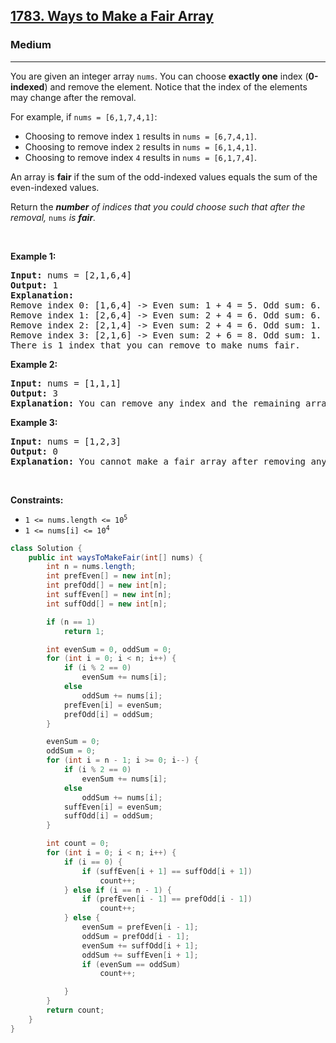 <h2><a href="https://leetcode.com/problems/ways-to-make-a-fair-array">1783. Ways to Make a Fair Array</a></h2><h3>Medium</h3><hr><p>You are given an integer array&nbsp;<code>nums</code>. You can choose <strong>exactly one</strong> index (<strong>0-indexed</strong>) and remove the element. Notice that the index of the elements may change after the removal.</p>

<p>For example, if <code>nums = [6,1,7,4,1]</code>:</p>

<ul>
	<li>Choosing to remove index <code>1</code> results in <code>nums = [6,7,4,1]</code>.</li>
	<li>Choosing to remove index <code>2</code> results in <code>nums = [6,1,4,1]</code>.</li>
	<li>Choosing to remove index <code>4</code> results in <code>nums = [6,1,7,4]</code>.</li>
</ul>

<p>An array is <strong>fair</strong> if the sum of the odd-indexed values equals the sum of the even-indexed values.</p>

<p>Return the <em><strong>number</strong> of indices that you could choose such that after the removal, </em><code>nums</code><em> </em><em>is <strong>fair</strong>. </em></p>

<p>&nbsp;</p>
<p><strong class="example">Example 1:</strong></p>

<pre>
<strong>Input:</strong> nums = [2,1,6,4]
<strong>Output:</strong> 1
<strong>Explanation:</strong>
Remove index 0: [1,6,4] -&gt; Even sum: 1 + 4 = 5. Odd sum: 6. Not fair.
Remove index 1: [2,6,4] -&gt; Even sum: 2 + 4 = 6. Odd sum: 6. Fair.
Remove index 2: [2,1,4] -&gt; Even sum: 2 + 4 = 6. Odd sum: 1. Not fair.
Remove index 3: [2,1,6] -&gt; Even sum: 2 + 6 = 8. Odd sum: 1. Not fair.
There is 1 index that you can remove to make nums fair.
</pre>

<p><strong class="example">Example 2:</strong></p>

<pre>
<strong>Input:</strong> nums = [1,1,1]
<strong>Output:</strong> 3
<strong>Explanation:</strong>&nbsp;You can remove any index and the remaining array is fair.
</pre>

<p><strong class="example">Example 3:</strong></p>

<pre>
<strong>Input:</strong> nums = [1,2,3]
<strong>Output:</strong> 0
<strong>Explanation:</strong>&nbsp;You cannot make a fair array after removing any index.
</pre>

<p>&nbsp;</p>
<p><strong>Constraints:</strong></p>

<ul>
	<li><code>1 &lt;= nums.length &lt;= 10<sup>5</sup></code></li>
	<li><code>1 &lt;= nums[i] &lt;= 10<sup>4</sup></code></li>
</ul>

```java
class Solution {
    public int waysToMakeFair(int[] nums) {
        int n = nums.length;
        int prefEven[] = new int[n];
        int prefOdd[] = new int[n];
        int suffEven[] = new int[n];
        int suffOdd[] = new int[n];

        if (n == 1)
            return 1;

        int evenSum = 0, oddSum = 0;
        for (int i = 0; i < n; i++) {
            if (i % 2 == 0)
                evenSum += nums[i];
            else
                oddSum += nums[i];
            prefEven[i] = evenSum;
            prefOdd[i] = oddSum;
        }

        evenSum = 0;
        oddSum = 0;
        for (int i = n - 1; i >= 0; i--) {
            if (i % 2 == 0)
                evenSum += nums[i];
            else
                oddSum += nums[i];
            suffEven[i] = evenSum;
            suffOdd[i] = oddSum;
        }

        int count = 0;
        for (int i = 0; i < n; i++) {
            if (i == 0) {
                if (suffEven[i + 1] == suffOdd[i + 1])
                    count++;
            } else if (i == n - 1) {
                if (prefEven[i - 1] == prefOdd[i - 1])
                    count++;
            } else {
                evenSum = prefEven[i - 1];
                oddSum = prefOdd[i - 1];
                evenSum += suffOdd[i + 1];
                oddSum += suffEven[i + 1];
                if (evenSum == oddSum)
                    count++;

            }
        }
        return count;
    }
}
```
